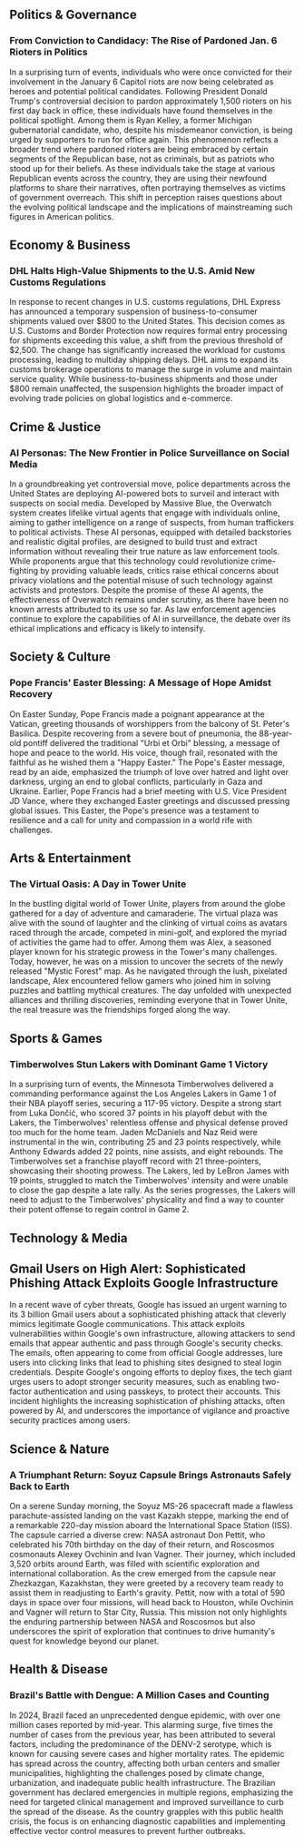 ## Politics & Governance

### From Conviction to Candidacy: The Rise of Pardoned Jan. 6 Rioters in Politics

In a surprising turn of events, individuals who were once convicted for their involvement in the January 6 Capitol riots are now being celebrated as heroes and potential political candidates. Following President Donald Trump's controversial decision to pardon approximately 1,500 rioters on his first day back in office, these individuals have found themselves in the political spotlight. Among them is Ryan Kelley, a former Michigan gubernatorial candidate, who, despite his misdemeanor conviction, is being urged by supporters to run for office again. This phenomenon reflects a broader trend where pardoned rioters are being embraced by certain segments of the Republican base, not as criminals, but as patriots who stood up for their beliefs. As these individuals take the stage at various Republican events across the country, they are using their newfound platforms to share their narratives, often portraying themselves as victims of government overreach. This shift in perception raises questions about the evolving political landscape and the implications of mainstreaming such figures in American politics.

## Economy & Business

### DHL Halts High-Value Shipments to the U.S. Amid New Customs Regulations

In response to recent changes in U.S. customs regulations, DHL Express has announced a temporary suspension of business-to-consumer shipments valued over $800 to the United States. This decision comes as U.S. Customs and Border Protection now requires formal entry processing for shipments exceeding this value, a shift from the previous threshold of $2,500. The change has significantly increased the workload for customs processing, leading to multiday shipping delays. DHL aims to expand its customs brokerage operations to manage the surge in volume and maintain service quality. While business-to-business shipments and those under $800 remain unaffected, the suspension highlights the broader impact of evolving trade policies on global logistics and e-commerce.

## Crime & Justice

### AI Personas: The New Frontier in Police Surveillance on Social Media

In a groundbreaking yet controversial move, police departments across the United States are deploying AI-powered bots to surveil and interact with suspects on social media. Developed by Massive Blue, the Overwatch system creates lifelike virtual agents that engage with individuals online, aiming to gather intelligence on a range of suspects, from human traffickers to political activists. These AI personas, equipped with detailed backstories and realistic digital profiles, are designed to build trust and extract information without revealing their true nature as law enforcement tools. While proponents argue that this technology could revolutionize crime-fighting by providing valuable leads, critics raise ethical concerns about privacy violations and the potential misuse of such technology against activists and protestors. Despite the promise of these AI agents, the effectiveness of Overwatch remains under scrutiny, as there have been no known arrests attributed to its use so far. As law enforcement agencies continue to explore the capabilities of AI in surveillance, the debate over its ethical implications and efficacy is likely to intensify.

## Society & Culture

### Pope Francis' Easter Blessing: A Message of Hope Amidst Recovery

On Easter Sunday, Pope Francis made a poignant appearance at the Vatican, greeting thousands of worshippers from the balcony of St. Peter's Basilica. Despite recovering from a severe bout of pneumonia, the 88-year-old pontiff delivered the traditional "Urbi et Orbi" blessing, a message of hope and peace to the world. His voice, though frail, resonated with the faithful as he wished them a "Happy Easter." The Pope's Easter message, read by an aide, emphasized the triumph of love over hatred and light over darkness, urging an end to global conflicts, particularly in Gaza and Ukraine. Earlier, Pope Francis had a brief meeting with U.S. Vice President JD Vance, where they exchanged Easter greetings and discussed pressing global issues. This Easter, the Pope's presence was a testament to resilience and a call for unity and compassion in a world rife with challenges.

## Arts & Entertainment

### The Virtual Oasis: A Day in Tower Unite

In the bustling digital world of Tower Unite, players from around the globe gathered for a day of adventure and camaraderie. The virtual plaza was alive with the sound of laughter and the clinking of virtual coins as avatars raced through the arcade, competed in mini-golf, and explored the myriad of activities the game had to offer. Among them was Alex, a seasoned player known for his strategic prowess in the Tower's many challenges. Today, however, he was on a mission to uncover the secrets of the newly released "Mystic Forest" map. As he navigated through the lush, pixelated landscape, Alex encountered fellow gamers who joined him in solving puzzles and battling mythical creatures. The day unfolded with unexpected alliances and thrilling discoveries, reminding everyone that in Tower Unite, the real treasure was the friendships forged along the way.


## Sports & Games

### Timberwolves Stun Lakers with Dominant Game 1 Victory

In a surprising turn of events, the Minnesota Timberwolves delivered a commanding performance against the Los Angeles Lakers in Game 1 of their NBA playoff series, securing a 117-95 victory. Despite a strong start from Luka Dončić, who scored 37 points in his playoff debut with the Lakers, the Timberwolves' relentless offense and physical defense proved too much for the home team. Jaden McDaniels and Naz Reid were instrumental in the win, contributing 25 and 23 points respectively, while Anthony Edwards added 22 points, nine assists, and eight rebounds. The Timberwolves set a franchise playoff record with 21 three-pointers, showcasing their shooting prowess. The Lakers, led by LeBron James with 19 points, struggled to match the Timberwolves' intensity and were unable to close the gap despite a late rally. As the series progresses, the Lakers will need to adjust to the Timberwolves' physicality and find a way to counter their potent offense to regain control in Game 2.

## Technology & Media

## Gmail Users on High Alert: Sophisticated Phishing Attack Exploits Google Infrastructure

In a recent wave of cyber threats, Google has issued an urgent warning to its 3 billion Gmail users about a sophisticated phishing attack that cleverly mimics legitimate Google communications. This attack exploits vulnerabilities within Google's own infrastructure, allowing attackers to send emails that appear authentic and pass through Google's security checks. The emails, often appearing to come from official Google addresses, lure users into clicking links that lead to phishing sites designed to steal login credentials. Despite Google's ongoing efforts to deploy fixes, the tech giant urges users to adopt stronger security measures, such as enabling two-factor authentication and using passkeys, to protect their accounts. This incident highlights the increasing sophistication of phishing attacks, often powered by AI, and underscores the importance of vigilance and proactive security practices among users.

## Science & Nature

### A Triumphant Return: Soyuz Capsule Brings Astronauts Safely Back to Earth

On a serene Sunday morning, the Soyuz MS-26 spacecraft made a flawless parachute-assisted landing on the vast Kazakh steppe, marking the end of a remarkable 220-day mission aboard the International Space Station (ISS). The capsule carried a diverse crew: NASA astronaut Don Pettit, who celebrated his 70th birthday on the day of their return, and Roscosmos cosmonauts Alexey Ovchinin and Ivan Vagner. Their journey, which included 3,520 orbits around Earth, was filled with scientific exploration and international collaboration. As the crew emerged from the capsule near Zhezkazgan, Kazakhstan, they were greeted by a recovery team ready to assist them in readjusting to Earth's gravity. Pettit, now with a total of 590 days in space over four missions, will head back to Houston, while Ovchinin and Vagner will return to Star City, Russia. This mission not only highlights the enduring partnership between NASA and Roscosmos but also underscores the spirit of exploration that continues to drive humanity's quest for knowledge beyond our planet.

## Health & Disease

### Brazil's Battle with Dengue: A Million Cases and Counting

In 2024, Brazil faced an unprecedented dengue epidemic, with over one million cases reported by mid-year. This alarming surge, five times the number of cases from the previous year, has been attributed to several factors, including the predominance of the DENV-2 serotype, which is known for causing severe cases and higher mortality rates. The epidemic has spread across the country, affecting both urban centers and smaller municipalities, highlighting the challenges posed by climate change, urbanization, and inadequate public health infrastructure. The Brazilian government has declared emergencies in multiple regions, emphasizing the need for targeted clinical management and improved surveillance to curb the spread of the disease. As the country grapples with this public health crisis, the focus is on enhancing diagnostic capabilities and implementing effective vector control measures to prevent further outbreaks.

